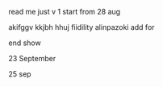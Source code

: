 read me
just v 1 
start from 28 aug

akifggv
kkjbh hhuj fiidility
alinpazoki
add for

end show

23 September 

25 sep
